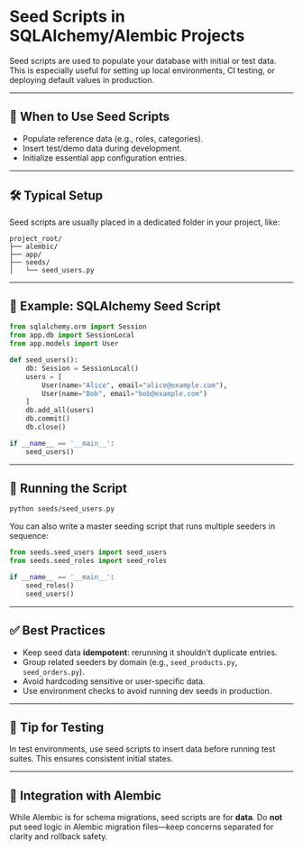 # Seed Scripts in SQLAlchemy/Alembic Projects

Seed scripts are used to populate your database with initial or test data. This is especially useful for setting up local environments, CI testing, or deploying default values in production.

---

## 🧱 When to Use Seed Scripts

- Populate reference data (e.g., roles, categories).
- Insert test/demo data during development.
- Initialize essential app configuration entries.

---

## 🛠️ Typical Setup

Seed scripts are usually placed in a dedicated folder in your project, like:

```
project_root/
├── alembic/
├── app/
├── seeds/
│   └── seed_users.py
```

---

## 🧬 Example: SQLAlchemy Seed Script

```python
from sqlalchemy.orm import Session
from app.db import SessionLocal
from app.models import User

def seed_users():
    db: Session = SessionLocal()
    users = [
        User(name="Alice", email="alice@example.com"),
        User(name="Bob", email="bob@example.com")
    ]
    db.add_all(users)
    db.commit()
    db.close()

if __name__ == '__main__':
    seed_users()
```

---

## 🚀 Running the Script

```bash
python seeds/seed_users.py
```

You can also write a master seeding script that runs multiple seeders in sequence:

```python
from seeds.seed_users import seed_users
from seeds.seed_roles import seed_roles

if __name__ == '__main__':
    seed_roles()
    seed_users()
```

---

## ✅ Best Practices

- Keep seed data **idempotent**: rerunning it shouldn’t duplicate entries.
- Group related seeders by domain (e.g., `seed_products.py`, `seed_orders.py`).
- Avoid hardcoding sensitive or user-specific data.
- Use environment checks to avoid running dev seeds in production.

---

## 🧪 Tip for Testing

In test environments, use seed scripts to insert data before running test suites. This ensures consistent initial states.

---

## 🔗 Integration with Alembic

While Alembic is for schema migrations, seed scripts are for **data**. Do **not** put seed logic in Alembic migration files—keep concerns separated for clarity and rollback safety.
